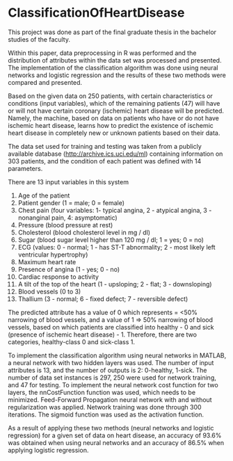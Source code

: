 # ClassificationOfHeartDisease

This project was done as part of the final graduate thesis in the bachelor studies of the faculty.

Within this paper, data preprocessing in R was performed and the distribution of attributes within the data set was processed and presented. The implementation of the classification algorithm was done using neural networks and logistic regression and the results of these two methods were compared and presented.

Based on the given data on 250 patients, with certain characteristics or conditions (input variables), which of the remaining patients (47) will have or will not have certain coronary (ischemic) heart disease will be predicted. Namely, the machine, based on data on patients who have or do not have ischemic heart disease, learns how to predict the existence of ischemic heart disease in completely new or unknown patients based on their data.

The data set used for training and testing was taken from a publicly available database (http://archive.ics.uci.edu/ml) containing information on 303 patients, and the condition of each patient was defined with 14 parameters.

There are 13 input variables in this system
1) Age of the patient
2) Patient gender (1 = male; 0 = female)
3) Chest pain (four variables: 1- typical angina, 2 - atypical angina, 3 - nonanginal pain, 4: asymptomatic)
4) Pressure (blood pressure at rest)
5) Cholesterol (blood cholesterol level in mg / dl)
6) Sugar (blood sugar level higher than 120 mg / dl; 1 = yes; 0 = no)
7) ECG (values: 0 - normal; 1 - has ST-T abnormality; 2 - most likely left ventricular hypertrophy)
8) Maximum heart rate
9) Presence of angina (1 - yes; 0 - no)
10) Cardiac response to activity
11) A tilt of the top of the heart (1 - upsloping; 2 - flat; 3 - downsloping)
12) Blood vessels (0 to 3)
13) Thallium (3 - normal; 6 - fixed defect; 7 - reversible defect)

The predicted attribute has a value of 0 which represents = <50% narrowing of blood vessels, and a value of 1 => 50% narrowing of blood vessels, based on which patients are classified into healthy - 0 and sick (presence of ischemic heart disease) - 1. Therefore, there are two categories, healthy-class 0 and sick-class 1.

To implement the classification algorithm using neural networks in MATLAB, a neural network with two hidden layers was used. The number of input attributes is 13, and the number of outputs is 2: 0-healthy, 1-sick. The number of data set instances is 297, 250 were used for network training, and 47 for testing.
To implement the neural network cost function for two layers, the nnCostFunction function was used, which needs to be minimized. Feed-Forward Propagation neural network with and without regularization was applied. Network training was done through 300 iterations. The sigmoid function was used as the activation function.

As a result of applying these two methods (neural networks and logistic regression) for a given set of data on heart disease, an accuracy of 93.6% was obtained when using neural networks and an accuracy of 86.5% when applying logistic regression.
